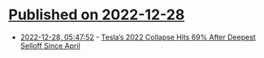 # [Published on 2022-12-28](index.md)

* [2022-12-28, 05:47:52](https://news.ycombinator.com/item?id=34157891) - [Tesla’s 2022 Collapse Hits 69% After Deepest Selloff Since April](https://finance.yahoo.com/news/tesla-deepening-rout-obliterates-half-143652547.html)
